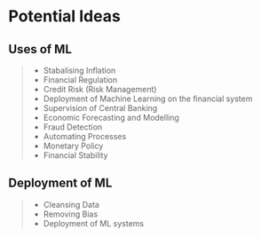 # Potential Ideas
## Uses of ML
<!-- start of the list -->
>   - Stabalising Inflation
>   - Financial Regulation 
>   - Credit Risk (Risk Management)
>   - Deployment of Machine Learning on the financial system
>   - Supervision of Central Banking 
>   - Economic Forecasting and Modelling 
>   - Fraud Detection
>   - Automating Processes
>   - Monetary Policy
>   - Financial Stability
<!-- end of the list -->

## Deployment of ML
<!-- start of the list -->
>   - Cleansing Data 
>   - Removing Bias
>   - Deployment of ML systems 
<!-- end of the list -->
